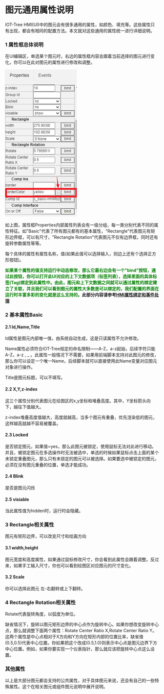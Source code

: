 图元通用属性说明
==

IOT-Tree HMI(UI)中的图元会有很多通用的属性，如颜色、填充等。这些属性只有出现，都会有相同的配置方法。本文就对这些通用的属性统一进行详细说明。

### 1 属性框总体说明

在UI编辑区，单选某个图元时，右边的属性框内容会跟着当前选择的图元进行变化，你可以在此对图元的属性进行修改和调整。

<img src="../img/hmi/h011.png">

如上图，属性框Properties内部属性列表会有一级分组，每一类分别代表不同的属性特征。如"Basic"代表了所有图元都有的基本属性，"Rectangle"代表图元有矩形边界框，可以有尺寸，"Rectangle Rotation"代表图元不仅有边界框，同时还有旋转参数属性等等。

每个具体的属性有属性名称，值(如果此值可以选择输入，则边上还有个选择正方形按钮)。

**<font color=green>如果某个属性的值支持运行中动态修改，那么它最右边会有一个"bind"按钮，通过此按钮，你可以打开此UI对应的上下文数据项（标签列表），选择里面的具体标签(Tag)绑定到此属性中。由此，图元和上下文数据之间就可以通过属性的绑定建立了关联，并且我们可以看到图元的属性大多数是可以绑定的，我们配置的界面在运行时丰富多彩的变化就是这么支持的。</font>此部分内容请参考[HMI属性绑定和事件处理][hmi_bind_evt]**

[hmi_bind_evt]:./hmi_bind_evt.md

### 2 基本属性Basic

#### 2.1 Id,Name,Title

Id属性是图元内部唯一值，由系统自动生成，这是只读属性不允许修改。

Name属性必须符合IOT-Tree规定的命名限制——A-Z，a-z起始，后续字符只能A-Z，a-z , _ 。此属性一般情况下不需要，如果用前端脚本支持对此图元的修改，那么你可以设定一个唯一Name，后续脚本就可以直接使用此Name变量对应图元对象进行操作。

Title是图元标题，可以不填写。

#### 2.2 X,Y,z-index

这三个属性分别代表图元在绘图区的x,y坐标和堆叠高度。其中，Y坐标箭头向下，越往下值越大。

z-index堆叠高度值越大，高度就越高，当多个图元有重叠，优先渲染低的图元，这样越高就越不容易被覆盖。

#### 2.3 Locked

是否锁定图元，如果值=yes，那么此图元被锁定，使用鼠标无法对此进行移动。并且，被锁定图元在多选操作时无法被选中，单选的时候如果鼠标点击上面的某个未锁定重叠图元，那么只有未锁定的图元可以被选择。如果要选中被锁定的图元，必须在没有图元重叠的位置，单选才能成功。

#### 2.4 Blink

是否是图元闪烁

#### 2.5 visiable

当此属性值为hidden时，运行时会隐藏。


### 3 Rectangle相关属性

图元有矩形边界，可以改变尺寸和绘画方向

#### 3.1 width,height

图元宽度和高度属性，如果通过鼠标修改尺寸，你会看到此属性会跟着调整。反过来，如果手工输入尺寸，你也可以看到绘图区对应图元的尺寸变化。

#### 3.2 Scale

你可以选择此图元 左-右翻转或上下翻转。

### 4 Rectangle Rotation相关属性

Rotate代表旋转角度，以弧度为单位。

缺省情况下，旋转以图元矩形边界的中心点作为旋转中心。如果你想改变旋转中心点，那么就调整下面两个属性：Rotate Center Ratio X,Rotate Center Ratio Y。这两个属性是中心点相对于X方向和Y方向在矩形内部的位置比率，缺省值(0.5,0.5)代表中心位置。你如果把这个改成(0.5,1.0)则表示中心点是图元边界下方中心位置。例如，如果你要实现一个仪表指针，那么就应该把旋转中心点这么设置。

### 其他属性

以上是大部分图元都会支持的公共属性，对于具体图元来说，还会有自己的一些特殊属性。这个在相关图元或组件图元说明中展开说明。
